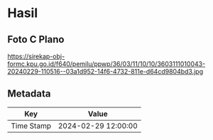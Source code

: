 # Hasil

## Foto C Plano

https://sirekap-obj-formc.kpu.go.id/f640/pemilu/ppwp/36/03/11/10/10/3603111010043-20240229-110516--03a1d952-14f6-4732-811e-d64cd9804bd3.jpg


## Metadata

| Key        | Value               |
| ---------- | ------------------- |
| Time Stamp | 2024-02-29 12:00:00 |




